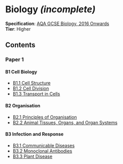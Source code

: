 # Biology _(incomplete)_
**Specification**: [AQA GCSE Biology, 2016 Onwards](https://filestore.aqa.org.uk/resources/biology/specifications/AQA-8461-SP-2016.PDF)  
**Tier**: Higher

## Contents
### Paper 1
#### B1 Cell Biology
* [B1.1 Cell Structure](./B1.1)
* [B1.2 Cell Division](./B1.2)
* [B1.3 Transport in Cells](./B1.3)
#### B2 Organisation
* [B2.1 Principles of Organisation](./B2.1)
* [B2.2 Animal Tissues, Organs, and Organ Systems](./B2.2)
#### B3 Infection and Response
* [B3.1 Communicable Diseases](./B3.1)
* [B3.2 Monoclonal Antibodies](./B3.2)
* [B3.3 Plant Disease](./B3.3)
